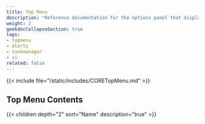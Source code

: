 ```yaml
---
title: Top Menu
description: "Reference documentation for the options panel that displays at the top of the TrueNAS UI."
weight: 2
geekdocCollapseSection: true
tags:
- topmenu
- alerts
- taskmanager
- ui
related: false
---
```


{{< include file="/static/includes/CORETopMenu.md" >}}

<div class="noprint">

## Top Menu Contents

{{< children depth="2" sort="Name" description="true" >}}

</div>
